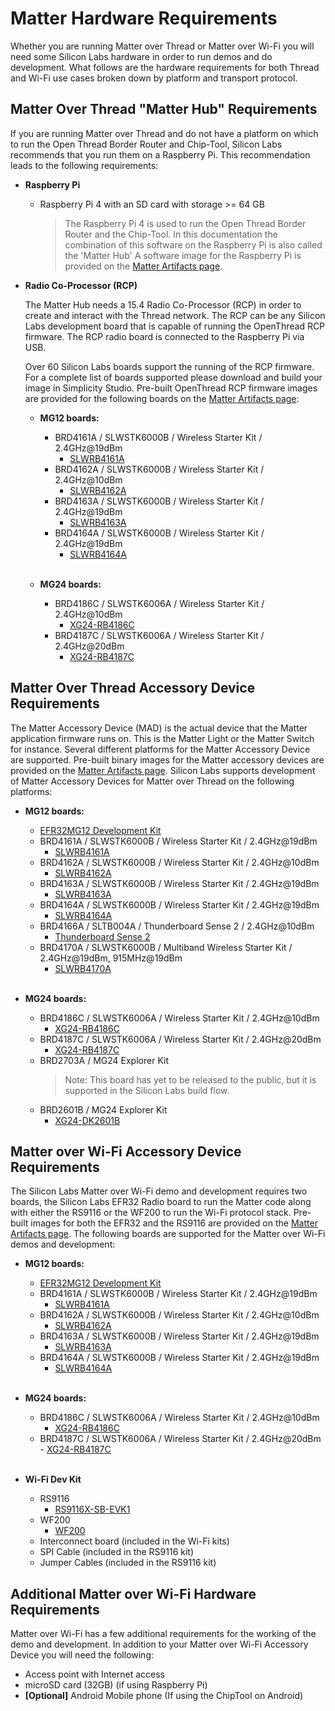 # Matter Hardware Requirements

Whether you are running Matter over Thread or Matter over Wi-Fi you will need
some Silicon Labs hardware in order to run demos and do development. What
follows are the hardware requirements for both Thread and Wi-Fi use cases broken
down by platform and transport protocol.

## Matter Over Thread "Matter Hub" Requirements

If you are running Matter over Thread and do not have a platform on which to run
the Open Thread Border Router and Chip-Tool, Silicon Labs recommends that you
run them on a Raspberry Pi. This recommendation leads to the following
requirements:

-   **Raspberry Pi**

    -   Raspberry Pi 4 with an SD card with storage >= 64 GB

        > The Raspberry Pi 4 is used to run the Open Thread Border Router and
        > the Chip-Tool. In this documentation the combination of this software
        > on the Raspberry Pi is also called the 'Matter Hub' A software image
        > for the Raspberry Pi is provided on the
        > [Matter Artifacts page](./ARTIFACTS.md).

-   **Radio Co-Processor (RCP)**

    The Matter Hub needs a 15.4 Radio Co-Processor (RCP) in order to create and
    interact with the Thread network. The RCP can be any Silicon Labs
    development board that is capable of running the OpenThread RCP firmware.
    The RCP radio board is connected to the Raspberry Pi via USB.

    Over 60 Silicon Labs boards support the running of the RCP firmware. For a
    complete list of boards supported please download and build your image in
    Simplicity Studio. Pre-built OpenThread RCP firmware images are provided for
    the following boards on the [Matter Artifacts page](./ARTIFACTS.md):

    -   **MG12 boards:**

        -   BRD4161A / SLWSTK6000B / Wireless Starter Kit / 2.4GHz@19dBm
            -   [SLWRB4161A](https://www.silabs.com/development-tools/wireless/zigbee/slwrb4161a-efr32mg12-radio-board)
        -   BRD4162A / SLWSTK6000B / Wireless Starter Kit / 2.4GHz@10dBm
            -   [SLWRB4162A](https://www.silabs.com/development-tools/wireless/zigbee/slwrb4162a-efr32mg12-radio-board)
        -   BRD4163A / SLWSTK6000B / Wireless Starter Kit / 2.4GHz@19dBm
            -   [SLWRB4163A](https://www.silabs.com/development-tools/wireless/zigbee/slwrb4163a-efr32mg12-radio-board)
        -   BRD4164A / SLWSTK6000B / Wireless Starter Kit / 2.4GHz@19dBm
            -   [SLWRB4164A](https://www.silabs.com/development-tools/wireless/zigbee/slwrb4164a-efr32mg12-radio-board)
                <br><br>

    -   **MG24 boards:**
        -   BRD4186C / SLWSTK6006A / Wireless Starter Kit / 2.4GHz@10dBm
            -   [XG24-RB4186C](https://www.silabs.com/development-tools/wireless/xg24-rb4186c-efr32xg24-wireless-gecko-radio-board)
        -   BRD4187C / SLWSTK6006A / Wireless Starter Kit / 2.4GHz@20dBm
            -   [XG24-RB4187C](https://www.silabs.com/development-tools/wireless/xg24-rb4187c-efr32xg24-wireless-gecko-radio-board)

## Matter Over Thread Accessory Device Requirements

The Matter Accessory Device (MAD) is the actual device that the Matter
application firmware runs on. This is the Matter Light or the Matter Switch for
instance. Several different platforms for the Matter Accessory Device are
supported. Pre-built binary images for the Matter accessory devices are provided
on the [Matter Artifacts page](./ARTIFACTS.md). Silicon Labs supports
development of Matter Accessory Devices for Matter over Thread on the following
platforms:

-   **MG12 boards:**

    -   [EFR32MG12 Development Kit](https://www.silabs.com/development-tools/wireless/zigbee/efr32mg12-dual-band-starter-kit)
    -   BRD4161A / SLWSTK6000B / Wireless Starter Kit / 2.4GHz@19dBm
        -   [SLWRB4161A](https://www.silabs.com/development-tools/wireless/zigbee/slwrb4161a-efr32mg12-radio-board)
    -   BRD4162A / SLWSTK6000B / Wireless Starter Kit / 2.4GHz@10dBm
        -   [SLWRB4162A](https://www.silabs.com/development-tools/wireless/zigbee/slwrb4162a-efr32mg12-radio-board)
    -   BRD4163A / SLWSTK6000B / Wireless Starter Kit / 2.4GHz@19dBm
        -   [SLWRB4163A](https://www.silabs.com/development-tools/wireless/zigbee/slwrb4163a-efr32mg12-radio-board)
    -   BRD4164A / SLWSTK6000B / Wireless Starter Kit / 2.4GHz@19dBm
        -   [SLWRB4164A](https://www.silabs.com/development-tools/wireless/zigbee/slwrb4164a-efr32mg12-radio-board)
    -   BRD4166A / SLTB004A / Thunderboard Sense 2 / 2.4GHz@10dBm
        -   [Thunderboard Sense 2](https://www.silabs.com/development-tools/thunderboard/thunderboard-sense-two-kit)
    -   BRD4170A / SLWSTK6000B / Multiband Wireless Starter Kit / 2.4GHz@19dBm,
        915MHz@19dBm
        -   [SLWRB4170A](https://www.silabs.com/development-tools/wireless/zigbee/slwrb4170a-efr32mg12-radio-board)
            <br><br>

-   **MG24 boards:**
    -   BRD4186C / SLWSTK6006A / Wireless Starter Kit / 2.4GHz@10dBm
        -   [XG24-RB4186C](https://www.silabs.com/development-tools/wireless/xg24-rb4186c-efr32xg24-wireless-gecko-radio-board)
    -   BRD4187C / SLWSTK6006A / Wireless Starter Kit / 2.4GHz@20dBm
        -   [XG24-RB4187C](https://www.silabs.com/development-tools/wireless/xg24-rb4187c-efr32xg24-wireless-gecko-radio-board)
    -   BRD2703A / MG24 Explorer Kit
        > Note: This board has yet to be released to the public, but it is
        > supported in the Silicon Labs build flow.
    -   BRD2601B / MG24 Explorer Kit
        -   [XG24-DK2601B](https://www.silabs.com/development-tools/wireless/efr32xg24-dev-kit?tab=overview)

## Matter over Wi-Fi Accessory Device Requirements

The Silicon Labs Matter over Wi-Fi demo and development requires two boards, the
Silicon Labs EFR32 Radio board to run the Matter code along with either the
RS9116 or the WF200 to run the Wi-Fi protocol stack. Pre-built images for both
the EFR32 and the RS9116 are provided on the
[Matter Artifacts page](./ARTIFACTS.md). The following boards are supported for
the Matter over Wi-Fi demos and development:

-   **MG12 boards:**

    -   [EFR32MG12 Development Kit](https://www.silabs.com/development-tools/wireless/zigbee/efr32mg12-dual-band-starter-kit)
    -   BRD4161A / SLWSTK6000B / Wireless Starter Kit / 2.4GHz@19dBm
        -   [SLWRB4161A](https://www.silabs.com/development-tools/wireless/zigbee/slwrb4161a-efr32mg12-radio-board)
    -   BRD4162A / SLWSTK6000B / Wireless Starter Kit / 2.4GHz@10dBm
        -   [SLWRB4162A](https://www.silabs.com/development-tools/wireless/zigbee/slwrb4162a-efr32mg12-radio-board)
    -   BRD4163A / SLWSTK6000B / Wireless Starter Kit / 2.4GHz@19dBm
        -   [SLWRB4163A](https://www.silabs.com/development-tools/wireless/zigbee/slwrb4163a-efr32mg12-radio-board)
    -   BRD4164A / SLWSTK6000B / Wireless Starter Kit / 2.4GHz@19dBm
        -   [SLWRB4164A](https://www.silabs.com/development-tools/wireless/zigbee/slwrb4164a-efr32mg12-radio-board)
            <br><br>

-   **MG24 boards:**

    -   BRD4186C / SLWSTK6006A / Wireless Starter Kit / 2.4GHz@10dBm
        -   [XG24-RB4186C](https://www.silabs.com/development-tools/wireless/xg24-rb4186c-efr32xg24-wireless-gecko-radio-board)
    -   BRD4187C / SLWSTK6006A / Wireless Starter Kit / 2.4GHz@20dBm -
        [XG24-RB4187C](https://www.silabs.com/development-tools/wireless/xg24-rb4187c-efr32xg24-wireless-gecko-radio-board)
        <br><br>

-   **Wi-Fi Dev Kit**

    -   RS9116
        -   [RS9116X-SB-EVK1](https://www.silabs.com/development-tools/wireless/wi-fi/rs9116x-sb-evk-development-kit)
    -   WF200
        -   [WF200](https://www.silabs.com/wireless/wi-fi/wf200-series-2-transceiver-ics)
    -   Interconnect board (included in the Wi-Fi kits)
    -   SPI Cable (included in the RS9116 kit)
    -   Jumper Cables (included in the RS9116 kit)

## Additional Matter over Wi-Fi Hardware Requirements

Matter over Wi-Fi has a few additional requirements for the working of the demo
and development. In addition to your Matter over Wi-Fi Accessory Device you will
need the following:

-   Access point with Internet access
-   microSD card (32GB) (if using Raspberry Pi)
-   **[Optional]** Android Mobile phone (If using the ChipTool on Android)
